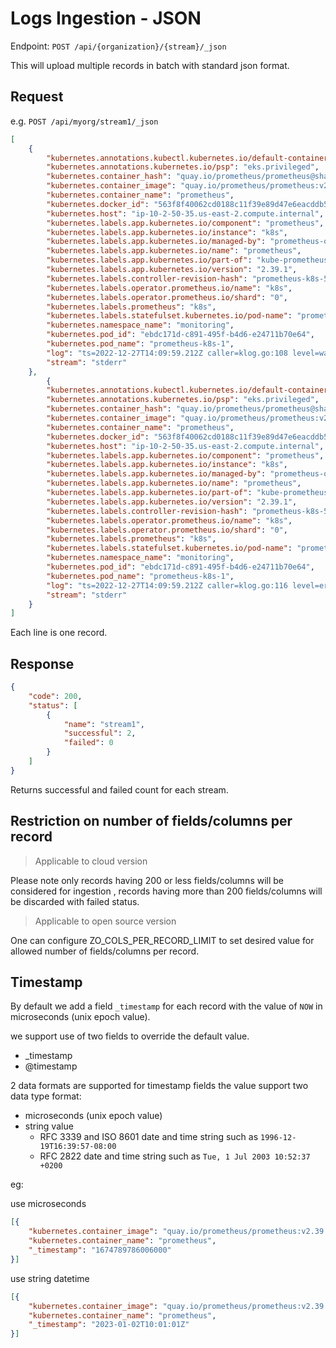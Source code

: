 # Logs Ingestion - JSON

Endpoint: `POST /api/{organization}/{stream}/_json`



This will upload multiple records in batch with standard json format.

## Request 

e.g. `POST /api/myorg/stream1/_json`

```json
[
    {
        "kubernetes.annotations.kubectl.kubernetes.io/default-container": "prometheus",
        "kubernetes.annotations.kubernetes.io/psp": "eks.privileged",
        "kubernetes.container_hash": "quay.io/prometheus/prometheus@sha256:4748e26f9369ee7270a7cd3fb9385c1adb441c05792ce2bce2f6dd622fd91d38",
        "kubernetes.container_image": "quay.io/prometheus/prometheus:v2.39.1",
        "kubernetes.container_name": "prometheus",
        "kubernetes.docker_id": "563f8f40062cd0188c11f39e89d47e6eacddb5624a8a93b39f77ec53b5c38bf5",
        "kubernetes.host": "ip-10-2-50-35.us-east-2.compute.internal",
        "kubernetes.labels.app.kubernetes.io/component": "prometheus",
        "kubernetes.labels.app.kubernetes.io/instance": "k8s",
        "kubernetes.labels.app.kubernetes.io/managed-by": "prometheus-operator",
        "kubernetes.labels.app.kubernetes.io/name": "prometheus",
        "kubernetes.labels.app.kubernetes.io/part-of": "kube-prometheus",
        "kubernetes.labels.app.kubernetes.io/version": "2.39.1",
        "kubernetes.labels.controller-revision-hash": "prometheus-k8s-5857d9766c",
        "kubernetes.labels.operator.prometheus.io/name": "k8s",
        "kubernetes.labels.operator.prometheus.io/shard": "0",
        "kubernetes.labels.prometheus": "k8s",
        "kubernetes.labels.statefulset.kubernetes.io/pod-name": "prometheus-k8s-1",
        "kubernetes.namespace_name": "monitoring",
        "kubernetes.pod_id": "ebdc171d-c891-495f-b4d6-e24711b70e64",
        "kubernetes.pod_name": "prometheus-k8s-1",
        "log": "ts=2022-12-27T14:09:59.212Z caller=klog.go:108 level=warn component=k8s_client_runtime func=Warningf msg=\"pkg/mod/k8s.io/client-go@v0.25.1/tools/cache/reflector.go:169: failed to list *v1.Pod: pods is forbidden: User \\\"system:serviceaccount:monitoring:prometheus-k8s\\\" cannot list resource \\\"pods\\\" in API group \\\"\\\" at the cluster scope\"",
        "stream": "stderr"
    },
		{
        "kubernetes.annotations.kubectl.kubernetes.io/default-container": "prometheus",
        "kubernetes.annotations.kubernetes.io/psp": "eks.privileged",
        "kubernetes.container_hash": "quay.io/prometheus/prometheus@sha256:4748e26f9369ee7270a7cd3fb9385c1adb441c05792ce2bce2f6dd622fd91d38",
        "kubernetes.container_image": "quay.io/prometheus/prometheus:v2.39.1",
        "kubernetes.container_name": "prometheus",
        "kubernetes.docker_id": "563f8f40062cd0188c11f39e89d47e6eacddb5624a8a93b39f77ec53b5c38bf5",
        "kubernetes.host": "ip-10-2-50-35.us-east-2.compute.internal",
        "kubernetes.labels.app.kubernetes.io/component": "prometheus",
        "kubernetes.labels.app.kubernetes.io/instance": "k8s",
        "kubernetes.labels.app.kubernetes.io/managed-by": "prometheus-operator",
        "kubernetes.labels.app.kubernetes.io/name": "prometheus",
        "kubernetes.labels.app.kubernetes.io/part-of": "kube-prometheus",
        "kubernetes.labels.app.kubernetes.io/version": "2.39.1",
        "kubernetes.labels.controller-revision-hash": "prometheus-k8s-5857d9766c",
        "kubernetes.labels.operator.prometheus.io/name": "k8s",
        "kubernetes.labels.operator.prometheus.io/shard": "0",
        "kubernetes.labels.prometheus": "k8s",
        "kubernetes.labels.statefulset.kubernetes.io/pod-name": "prometheus-k8s-1",
        "kubernetes.namespace_name": "monitoring",
        "kubernetes.pod_id": "ebdc171d-c891-495f-b4d6-e24711b70e64",
        "kubernetes.pod_name": "prometheus-k8s-1",
        "log": "ts=2022-12-27T14:09:59.212Z caller=klog.go:116 level=error component=k8s_client_runtime func=ErrorDepth msg=\"pkg/mod/k8s.io/client-go@v0.25.1/tools/cache/reflector.go:169: Failed to watch *v1.Pod: failed to list *v1.Pod: pods is forbidden: User \\\"system:serviceaccount:monitoring:prometheus-k8s\\\" cannot list resource \\\"pods\\\" in API group \\\"\\\" at the cluster scope\"",
        "stream": "stderr"
    }
]
```

Each line is one record.

## Response

```json
{
	"code": 200,
	"status": [
		{
			"name": "stream1",
			"successful": 2,
			"failed": 0
		}
	]
}
```

Returns successful and failed count for each stream.

## Restriction on number of fields/columns per record
> Applicable to cloud version

Please note only records having 200 or less fields/columns will be considered for ingestion , records having more than 200 fields/columns will be discarded with failed status.

> Applicable to open source version

One can configure ZO_COLS_PER_RECORD_LIMIT to set desired value for allowed number of fields/columns per record.

## Timestamp

By default we add a field `_timestamp` for each record with the value of `NOW` in microseconds (unix epoch value). 

we support use of two fields to override the default value.

- _timestamp
- @timestamp

2 data formats are supported for timestamp fields
the value support two data type format:

- microseconds (unix epoch value)
- string value
    - RFC 3339 and ISO 8601 date and time string such as `1996-12-19T16:39:57-08:00`
    - RFC 2822 date and time string such as `Tue, 1 Jul 2003 10:52:37 +0200`

eg:

use microseconds

```json
[{
	"kubernetes.container_image": "quay.io/prometheus/prometheus:v2.39.1",
	"kubernetes.container_name": "prometheus", 
	"_timestamp": "1674789786006000"
}]
```

use string datetime

```json
[{
	"kubernetes.container_image": "quay.io/prometheus/prometheus:v2.39.1",
	"kubernetes.container_name": "prometheus", 
	"_timestamp": "2023-01-02T10:01:01Z"
}]
```
```

